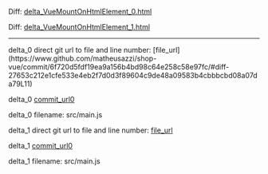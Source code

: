 Diff: [delta_VueMountOnHtmlElement_0.html](./delta_VueMountOnHtmlElement_0.html)

Diff: [delta_VueMountOnHtmlElement_1.html](./delta_VueMountOnHtmlElement_1.html)

<hr>
delta_0 direct git url to file and line number: [file_url](https://www.github.com/matheusazzi/shop-vue/commit/6f720d5fdf19ea9a156b4bd98c64e258c58e97fc/#diff-27653c212e1cfe533e4eb2f7d0d3f89604c9de48a09583b4cbbbcbd08a07da79L11)

delta_0 [commit_url0](https://www.github.com/matheusazzi/shop-vue/commit/6f720d5fdf19ea9a156b4bd98c64e258c58e97fc)

delta_0 filename: src/main.js



delta_1 direct git url to file and line number: [file_url](https://www.github.com/reichlab/flusight/commit/32d7207f9f8288e324375a5e62edfd2c408fbb73/#diff-27653c212e1cfe533e4eb2f7d0d3f89604c9de48a09583b4cbbbcbd08a07da79L12)

delta_1 [commit_url0](https://www.github.com/reichlab/flusight/commit/32d7207f9f8288e324375a5e62edfd2c408fbb73)

delta_1 filename: src/main.js




